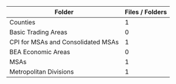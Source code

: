 | Folder                             |   Files / Folders |
|------------------------------------|-------------------|
| Counties                           |                 1 |
| Basic Trading Areas                |                 0 |
| CPI for MSAs and Consolidated MSAs |                 1 |
| BEA Economic Areas                 |                 0 |
| MSAs                               |                 1 |
| Metropolitan Divisions             |                 1 |